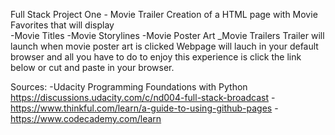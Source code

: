 Full Stack Project One - Movie Trailer
Creation of a HTML page with Movie Favorites that will display  
    -Movie Titles
    -Movie Storylines
    -Movie Poster Art
    _Movie Trailers
        Trailer will launch when movie poster art is clicked
Webpage will lauch in your default browser and all you have to do to enjoy this experience is click the link below or cut and paste in your browser. 

Sources:
    -Udacity 
        Programming Foundations with Python
        https://discussions.udacity.com/c/nd004-full-stack-broadcast
    -https://www.thinkful.com/learn/a-guide-to-using-github-pages
    -https://www.codecademy.com/learn
